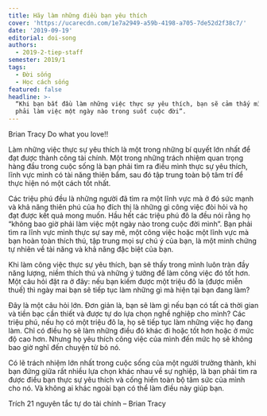 ```yaml
---
title: Hãy làm những điều bạn yêu thích
cover: 'https://ucarecdn.com/1e7a2949-a59b-4198-a705-7de52d2f38c7/'
date: '2019-09-19'
editorial: doi-song
authors:
  - 2019-2-tiep-staff
semester: 2019/1
tags:
  - Đời sống
  - Học cách sống
featured: false
headline: >-
  “Khi bạn bắt đầu làm những việc thực sự yêu thích, bạn sẽ cảm thấy mình không
  phải làm việc một ngày nào trong suốt cuộc đời”.
---
```

Brian Tracy Do what you love!!

Làm những việc thực sự yêu thích là một trong những bí quyết lớn nhất để đạt được thành công tài chính. Một trong những trách nhiệm quan trọng hàng đầu trong cuộc sống là bạn phải tìm ra điều mình thực sự yêu thích, lĩnh vực mình có tài năng thiên bẩm, sau đó tập trung toàn bộ tâm trí để thực hiện nó một cách tốt nhất.



Các triệu phú đều là những người đã tìm ra một lĩnh vực mà ở đó sức mạnh và khả năng thiên phú của họ đích thị là những gì công việc đòi hỏi và họ đạt được kết quả mong muốn. Hầu hết các triệu phú đô la đều nói rằng họ “không bao giờ phải làm việc một ngày nào trong cuộc đời mình”. Bạn phải tìm ra lĩnh vực mình thực sự say mê, một công việc hoặc một lĩnh vực mà bạn hoàn toàn thích thú, tập trung mọi sự chú ý của bạn, là một minh chứng tự nhiên về tài năng và khả năng đặc biệt của bạn.



Khi làm công việc thực sự yêu thích, bạn sẽ thấy trong mình luôn tràn đầy năng lượng, niềm thích thú và những ý tưởng để làm công việc đó tốt hơn. Một câu hỏi đặt ra ở đây: nếu bạn kiếm được một triệu đô la (được miễn thuế) thì ngày mai bạn sẽ tiếp tục làm những gì mà hiện tại bạn đang làm?



Đây là một câu hỏi lớn. Đơn giản là, bạn sẽ làm gì nếu bạn có tất cả thời gian và tiền bạc cần thiết và được tự do lựa chọn nghề nghiệp cho mình? Các triệu phú, nếu họ có một triệu đô la, họ sẽ tiếp tục làm những việc họ đang làm. Chỉ có điều họ sẽ làm những điều đó khác đi hoặc tốt hơn hoặc ở mức độ cao hơn. Nhưng họ yêu thích công việc của mình đến mức họ sẽ không bao giờ nghĩ đến chuyện từ bỏ nó.



Có lẽ trách nhiệm lớn nhất trong cuộc sống của một người trưởng thành, khi bạn đứng giữa rất nhiều lựa chọn khác nhau về sự nghiệp, là bạn phải tìm ra được điều bạn thực sự yêu thích và cống hiến toàn bộ tâm sức của mình cho nó. Và không ai khác ngoài bạn có thể làm điều này giúp bạn.



Trích 21 nguyên tắc tự do tài chính – Brian Tracy
